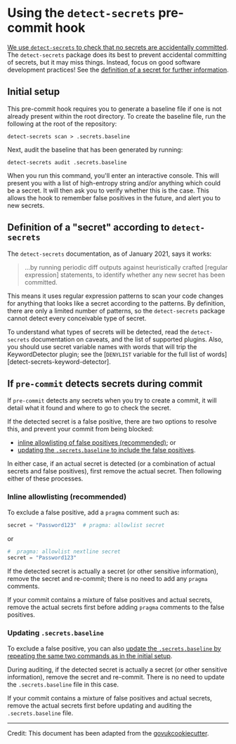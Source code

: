 # Using the `detect-secrets` pre-commit hook

[We use `detect-secrets` to check that no secrets are accidentally committed](detect-secrets). The
`detect-secrets` package does its best to prevent accidental committing of secrets, but it may miss
things. Instead, focus on good software development practices! See the [definition of a secret for
further information](#definition-of-a-secret-according-to-detect-secrets).


## Initial setup

This pre-commit hook requires you to generate a baseline file if one is not already present within
the root directory. To create the baseline file, run the following at the root of the repository:

```shell
detect-secrets scan > .secrets.baseline
```

Next, audit the baseline that has been generated by running:

```shell
detect-secrets audit .secrets.baseline
```

When you run this command, you'll enter an interactive console. This will present you with a list
of high-entropy string and/or anything which could be a secret. It will then ask you to verify
whether this is the case. This allows the hook to remember false positives in the future, and alert
you to new secrets.


## Definition of a "secret" according to `detect-secrets`

The `detect-secrets` documentation, as of January 2021, says it works:

> ...by running periodic diff outputs against heuristically crafted \[regular
> expression\] statements, to identify whether any new secret has been committed.

This means it uses regular expression patterns to scan your code changes for anything that looks
like a secret according to the patterns. By definition, there are only a limited number of
patterns, so the `detect-secrets` package cannot detect every conceivable type of secret.

To understand what types of secrets will be detected, read the `detect-secrets` documentation on
caveats, and the list of supported plugins. Also, you should use secret variable names with words
that will trip the KeywordDetector plugin; see the
[`DENYLIST` variable for the full list of words][detect-secrets-keyword-detector].


## If `pre-commit` detects secrets during commit

If `pre-commit` detects any secrets when you try to create a commit, it will detail what it found
and where to go to check the secret.

If the detected secret is a false positive, there are two options to resolve this, and prevent your
commit from being blocked:

- [inline allowlisting of false positives (recommended)](#inline-allowlisting-recommended); or
- [updating the `.secrets.baseline` to include the false positives](#updating-secretsbaseline).

In either case, if an actual secret is detected (or a combination of actual secrets and false
positives), first remove the actual secret. Then following either of these processes.

### Inline allowlisting (recommended)

To exclude a false positive, add a `pragma` comment such as:

```python
secret = "Password123"  # pragma: allowlist secret
```

or

```python
#  pragma: allowlist nextline secret
secret = "Password123"
```

If the detected secret is actually a secret (or other sensitive information), remove the secret and
re-commit; there is no need to add any `pragma` comments.

If your commit contains a mixture of false positives and actual secrets, remove the actual secrets
first before adding `pragma` comments to the false positives.


### Updating `.secrets.baseline`

To exclude a false positive, you can also [update the `.secrets.baseline` by repeating the same two
commands as in the initial setup](#using-the-detect-secrets-pre-commit-hook).

During auditing, if the detected secret is actually a secret (or other sensitive information),
remove the secret and re-commit. There is no need to update the `.secrets.baseline` file in this
case.

If your commit contains a mixture of false positives and actual secrets, remove the actual secrets
first before updating and auditing the `.secrets.baseline` file.


[detect-secrets]: https://github.com/Yelp/detect-secrets
[detect-secrets-plugins]: https://github.com/Yelp/detect-secrets#currently-supported-plugins

---

Credit: This document has been adapted from the
[govukcookiecutter](https://github.com/best-practice-and-impact/govcookiecutter/).
